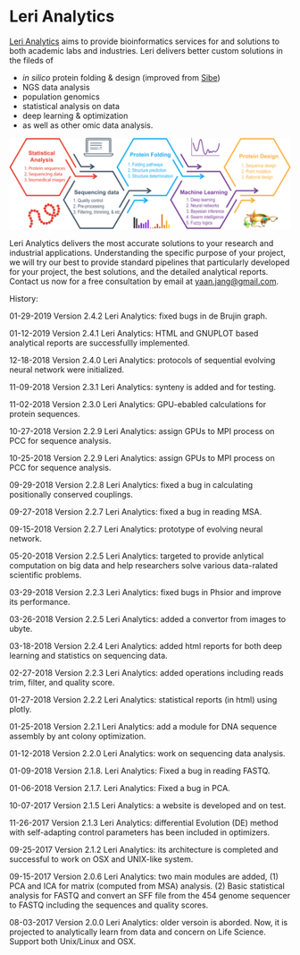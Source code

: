 # Leri Analytics
[Leri Analytics](https://godzilla.uchicago.edu/pages/ngaam/leri/index.html) aims to provide bioinformatics services for and solutions to both academic labs and industries. Leri delivers better custom solutions in the fileds of 
- *in silico* protein folding & design (improved from [Sibe](https://godzilla.uchicago.edu/pages/ngaam/sibe/index.html))
- NGS data analysis
- population genomics
- statistical analysis on data
- deep learning & optimization
- as well as other omic data analysis.

![Alt text](leri-overview.png?raw=true "")

Leri Analytics delivers the most accurate solutions to your research and industrial applications. Understanding the specific purpose of your project, we will try our best to provide standard pipelines that particularly developed for your project, the best solutions, and the detailed analytical reports. Contact us now for a free consultation by email at yaan.jang@gmail.com.


History:

01-29-2019
Version 2.4.2 Leri Analytics: fixed bugs in de Brujin graph.

01-12-2019
Version 2.4.1 Leri Analytics: HTML and GNUPLOT based analytical reports are successfullly implemented.

12-18-2018
Version 2.4.0 Leri Analytics: protocols of sequential evolving neural network were initialized.

11-09-2018
Version 2.3.1 Leri Analytics: synteny is added and for testing.

11-02-2018
Version 2.3.0 Leri Analytics: GPU-ebabled calculations for protein sequences. 

10-27-2018
Version 2.2.9 Leri Analytics: assign GPUs to MPI process on PCC for sequence analysis.

10-25-2018
Version 2.2.9 Leri Analytics: assign GPUs to MPI process on PCC for sequence analysis.

09-29-2018
Version 2.2.8 Leri Analytics: fixed a bug in calculating positionally conserved couplings.

09-27-2018
Version 2.2.7 Leri Analytics: fixed a bug in reading MSA.

09-15-2018
Version 2.2.7 Leri Analytics: prototype of evolving neural network.

05-20-2018
Version 2.2.5 Leri Analytics: targeted to provide anlytical computation on big data and help researchers solve various data-ralated scientific problems.
 
03-29-2018 
Version 2.2.3 Leri Analytics: fixed bugs in Phsior and improve its performance.

03-26-2018 
Version 2.2.5 Leri Analytics: added a convertor from images to ubyte.

03-18-2018 
Version 2.2.4 Leri Analytics: added html reports for both deep learning and statistics on sequencing data.

02-27-2018 
Version 2.2.3 Leri Analytics: added operations including reads trim, filter, and quality score.

01-27-2018 
Version 2.2.2 Leri Analytics: statistical reports (in html) using plotly.

01-25-2018 
Version 2.2.1 Leri Analytics: add a module for DNA sequence assembly by ant colony optimization.

01-12-2018 
Version 2.2.0 Leri Analytics: work on sequencing data analysis.

01-09-2018 
Version 2.1.8. Leri Analytics: Fixed a bug in reading FASTQ.

01-06-2018 
Version 2.1.7. Leri Analytics: Fixed a bug in PCA.

10-07-2017 
Version 2.1.5 Leri Analytics: a website is developed and on test.

11-26-2017
Version 2.1.3 Leri Analytics: differential Evolution (DE) method with self-adapting control parameters has been included in optimizers.

09-25-2017 
Version 2.1.2 Leri Analytics: its architecture is completed and successful to work on OSX and UNIX-like system.

09-15-2017
Version 2.0.6 Leri Analytics: two main modules are added, (1) PCA and ICA for matrix (computed from MSA) analysis. (2) Basic statistical analysis for FASTQ and convert an SFF file from the 454 genome sequencer to FASTQ including the sequences and quality scores.

08-03-2017 
Version 2.0.0 Leri Analytics: older versoin is aborded. Now, it is projected to analytically learn from data and concern on Life Science. Support both Unix/Linux and OSX.
